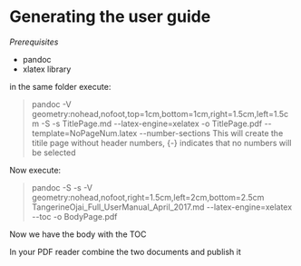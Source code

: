 # Generating the user guide

*Prerequisites* 
- pandoc
- xlatex library

in the same folder execute:
> pandoc  -V geometry:nohead,nofoot,top=1cm,bottom=1cm,right=1.5cm,left=1.5cm -S -s TitlePage.md --latex-engine=xelatex -o TitlePage.pdf --template=NoPageNum.latex --number-sections
This will create the titile page without header numbers, {-} indicates that no numbers will be selected

Now execute:
> pandoc  -S -s -V geometry:nohead,nofoot,right=1.5cm,left=2cm,bottom=2.5cm  TangerineOjai_Full_UserManual_April_2017.md --latex-engine=xelatex --toc -o BodyPage.pdf

Now we have the body with the TOC

In your PDF reader combine the two documents and publish it